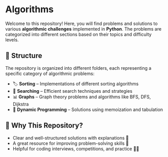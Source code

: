 # Algorithms
 
Welcome to this repository! Here, you will find problems and  solutions to various **algorithmic challenges** implemented in **Python**. The problems are categorized into different sections based on their topics and difficulty levels.  

## 📂 Structure  
The repository is organized into different folders, each representing a specific category of algorithmic problems:  

- 🏷 **Sorting** – Implementations of different sorting algorithms  
- 🔎 **Searching** – Efficient search techniques and strategies  
- 📊 **Graphs** – Graph theory problems and algorithms like BFS, DFS, Dijkstra  
- 🧮 **Dynamic Programming** – Solutions using memoization and tabulation  

## 🚀 Why This Repository?  
- Clear and well-structured solutions with explanations 📝  
- A great resource for improving problem-solving skills 🎯  
- Helpful for coding interviews, competitions, and practice 👨‍💻  

